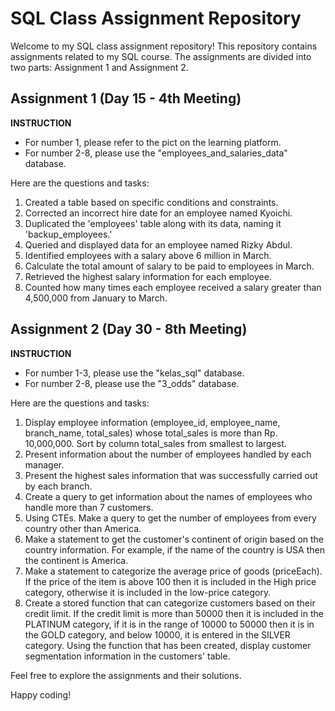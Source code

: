 # SQL Class Assignment Repository

Welcome to my SQL class assignment repository! This repository contains assignments related to my SQL course. The assignments are divided into two parts: Assignment 1 and Assignment 2.

## Assignment 1 (Day 15 - 4th Meeting)

**INSTRUCTION**
- For number 1, please refer to the pict on the learning platform.
- For number 2-8, please use the "employees_and_salaries_data" database.

Here are the questions and tasks:

1. Created a table based on specific conditions and constraints.
2. Corrected an incorrect hire date for an employee named Kyoichi.
3. Duplicated the 'employees' table along with its data, naming it 'backup_employees.'
4. Queried and displayed data for an employee named Rizky Abdul.
5. Identified employees with a salary above 6 million in March.
6. Calculate the total amount of salary to be paid to employees in March.
7. Retrieved the highest salary information for each employee.
8. Counted how many times each employee received a salary greater than 4,500,000 from January to March.

## Assignment 2 (Day 30 - 8th Meeting)

**INSTRUCTION**
- For number 1-3, please use the "kelas_sql" database.
- For number 2-8, please use the "3_odds" database.

Here are the questions and tasks:

1. Display employee information (employee_id, employee_name, branch_name, total_sales) whose total_sales is more than Rp. 10,000,000. Sort by column total_sales from smallest to largest.
2. Present information about the number of employees handled by each manager.
3. Present the highest sales information that was successfully carried out by each branch.
4. Create a query to get information about the names of employees who handle more than 7 customers.
5. Using CTEs. Make a query to get the number of employees from every country other than America.
6. Make a statement to get the customer's continent of origin based on the country information. For example, if the name of the country is USA then the continent is America.
7. Make a statement to categorize the average price of goods (priceEach). If the price of the item is above 100 then it is included in the High price category, otherwise it is included in the low-price category.
8. Create a stored function that can categorize customers based on their credit limit. If the credit limit is more than 50000 then it is included in the PLATINUM category, if it is in the range of 10000 to 50000 then it is in the GOLD category, and below 10000, it is entered in the SILVER category. Using the function that has been created, display customer segmentation information in the customers' table.

Feel free to explore the assignments and their solutions.

Happy coding!

